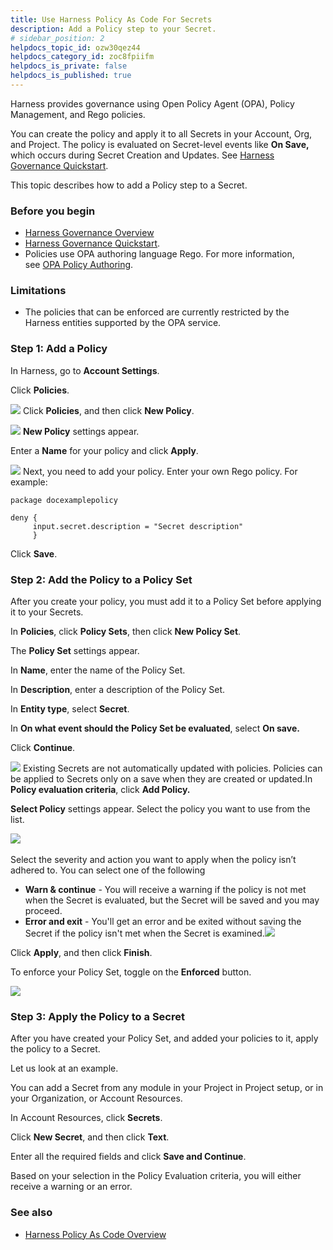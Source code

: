 ```yaml
---
title: Use Harness Policy As Code For Secrets
description: Add a Policy step to your Secret.
# sidebar_position: 2
helpdocs_topic_id: ozw30qez44
helpdocs_category_id: zoc8fpiifm
helpdocs_is_private: false
helpdocs_is_published: true
---
```


Harness provides governance using Open Policy Agent (OPA), Policy Management, and Rego policies.

You can create the policy and apply it to all Secrets in your Account, Org, and Project. The policy is evaluated on Secret-level events like **On Save,** which occurs during Secret Creation and Updates. See [Harness Governance Quickstart](./harness-governance-quickstart.md).​

This topic describes how to add a Policy step to a Secret.

### Before you begin

* [Harness Governance Overview](./harness-governance-overview.md)
* [Harness Governance Quickstart](./harness-governance-quickstart.md).
* Policies use OPA authoring language Rego. For more information, see [OPA Policy Authoring](https://academy.styra.com/courses/opa-rego).

### Limitations

* The policies that can be enforced are currently restricted by the Harness entities supported by the OPA service.

### Step 1: Add a Policy

In Harness, go to **Account Settings**.

Click **Policies**.

![](./static/add-a-policy-engine-step-to-a-secret-46.png)
Click **Policies**, and then click **New Policy**.

![](./static/add-a-policy-engine-step-to-a-secret-47.png)
**New Policy** settings appear.

Enter a **Name** for your policy and click **Apply**.

![](./static/add-a-policy-engine-step-to-a-secret-48.png)
Next, you need to add your policy. Enter your own Rego policy. For example:


```
package docexamplepolicy  
  
deny {   
     input.secret.description = "Secret description"  
     }
```
Click **Save**.

### Step 2: Add the Policy to a Policy Set

After you create your policy, you must add it to a Policy Set before applying it to your Secrets.

In **Policies**, click **Policy Sets**, then click **New Policy Set**.

The **Policy Set** settings appear.

In **Name**, enter the name of the Policy Set.

In **Description**, enter a description of the Policy Set.

In **Entity type**, select **Secret**.

In **On what event should the Policy Set be evaluated**, select **On save.**

Click **Continue**.

![](./static/add-a-policy-engine-step-to-a-secret-49.png)
Existing Secrets are not automatically updated with policies. Policies can be applied to Secrets only on a save when they are created or updated.In **Policy evaluation criteria**, click **Add Policy.**

**Select Policy** settings appear. Select the policy you want to use from the list.

![](./static/add-a-policy-engine-step-to-a-secret-50.png) 

Select the severity and action you want to apply when the policy isn’t adhered to. You can select one of the following

* **Warn & continue** - You will receive a warning if the policy is not met when the Secret is evaluated, but the Secret will be saved and you may proceed.
* **Error and exit** - You'll get an error and be exited without saving the Secret if the policy isn't met when the Secret is examined.![](./static/add-a-policy-engine-step-to-a-secret-51.png)

Click **Apply**, and then click **Finish**.

To enforce your Policy Set, toggle on the **Enforced** button.

![](./static/add-a-policy-engine-step-to-a-secret-52.png)
### Step 3: Apply the Policy to a Secret

After you have created your Policy Set, and added your policies to it, apply the policy to a Secret. 

Let us look at an example.

You can add a Secret from any module in your Project in Project setup, or in your Organization, or Account Resources.

In Account Resources, click **Secrets**.

Click **New Secret**, and then click **Text**.

Enter all the required fields and click **Save and Continue**.

Based on your selection in the Policy Evaluation criteria, you will either receive a warning or an error.

### See also

* [​Harness Policy As Code Overview​](../../../feature-flags/ff-using-flags/harness-policy-engine.md)

